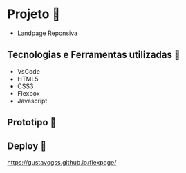 # Projeto :rocket:
- Landpage Reponsiva

## Tecnologias e Ferramentas utilizadas :robot:
- VsCode
- HTML5
- CSS3
- Flexbox
- Javascript

## Prototipo 🏃


## Deploy 🏃

https://gustavogss.github.io/flexpage/
